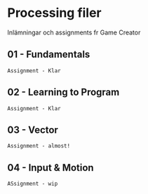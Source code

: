 # Processing filer
Inlämningar och assignments fr Game Creator


## 01 - Fundamentals
	Assignment - Klar

## 02 - Learning to Program
	Assignment - Klar

## 03 - Vector
	Assignment - almost!
	
## 04 - Input & Motion
	ASsignment - wip
